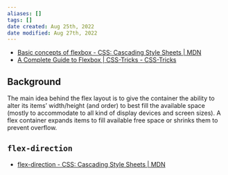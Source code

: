 ```yaml
---
aliases: []
tags: []
date created: Aug 25th, 2022
date modified: Aug 27th, 2022
---
```

- [Basic concepts of flexbox - CSS: Cascading Style Sheets | MDN](https://developer.mozilla.org/en-US/docs/Web/CSS/CSS_Flexible_Box_Layout/Basic_Concepts_of_Flexbox)  
- [A Complete Guide to Flexbox | CSS-Tricks - CSS-Tricks](https://css-tricks.com/snippets/css/a-guide-to-flexbox/)

## Background
The main idea behind the flex layout is to give the container the ability to alter its items’ width/height (and order) to best fill the available space (mostly to accommodate to all kind of display devices and screen sizes). A flex container expands items to fill available free space or shrinks them to prevent overflow.

## `flex-direction`
- [flex-direction - CSS: Cascading Style Sheets | MDN](https://developer.mozilla.org/en-US/docs/Web/CSS/flex-direction)

